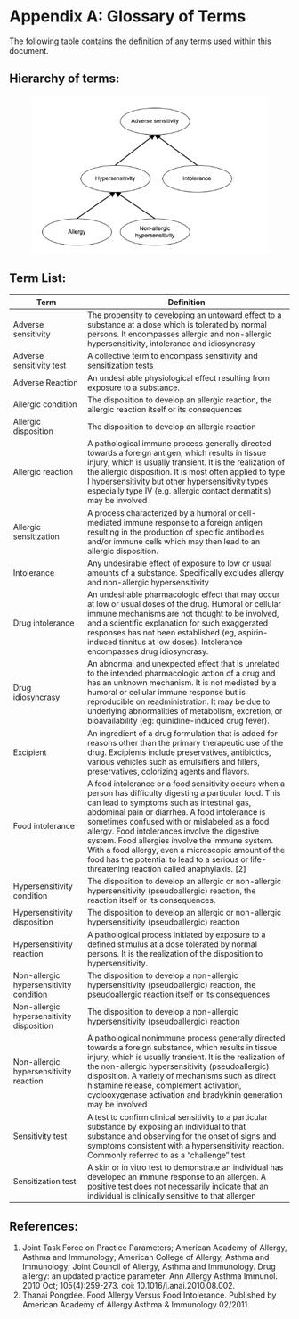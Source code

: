 # Appendix A: Glossary of Terms

The following table contains the definition of any terms used within this document.

## Hierarchy of terms:

<figure><img src="images/180920435.png" alt="" title=""></figure>

## Term List:

**Term**| **Definition**  
---|---  
Adverse sensitivity| The propensity to developing an untoward effect to a substance at a dose which is tolerated by normal persons. It encompasses allergic and non-allergic hypersensitivity, intolerance and idiosyncrasy  
Adverse sensitivity test| A collective term to encompass sensitivity and sensitization tests  
Adverse Reaction| An undesirable physiological effect resulting from exposure to a substance.  
Allergic condition| The disposition to develop an allergic reaction, the allergic reaction itself or its consequences  
Allergic disposition| The disposition to develop an allergic reaction  
Allergic reaction| A pathological immune process generally directed towards a foreign antigen, which results in tissue injury, which is usually transient. It is the realization of the allergic disposition. It is most often applied to type I hypersensitivity but other hypersensitivity types especially type IV (e.g. allergic contact dermatitis) may be involved   
Allergic sensitization| A process characterized by a humoral or cell-mediated immune response to a foreign antigen resulting in the production of specific antibodies and/or immune cells which may then lead to an allergic disposition.   
Intolerance| Any undesirable effect of exposure to low or usual amounts of a substance. Specifically excludes allergy and non-allergic hypersensitivity  
Drug intolerance| An undesirable pharmacologic effect that may occur at low or usual doses of the drug. Humoral or cellular immune mechanisms are not thought to be involved, and a scientific explanation for such exaggerated responses has not been established (eg, aspirin-induced tinnitus at low doses). Intolerance encompasses drug idiosyncrasy.   
Drug idiosyncrasy| An abnormal and unexpected effect that is unrelated to the intended pharmacologic action of a drug and has an unknown mechanism. It is not mediated by a humoral or cellular immune response but is reproducible on readministration. It may be due to underlying abnormalities of metabolism, excretion, or bioavailability (eg: quinidine-induced drug fever).  
Excipient| An ingredient of a drug formulation that is added for reasons other than the primary therapeutic use of the drug. Excipients include preservatives, antibiotics, various vehicles such as emulsifiers and fillers, preservatives, colorizing agents and flavors.  
Food intolerance| A food intolerance or a food sensitivity occurs when a person has difficulty digesting a particular food. This can lead to symptoms such as intestinal gas, abdominal pain or diarrhea. A food intolerance is sometimes confused with or mislabeled as a food allergy. Food intolerances involve the digestive system. Food allergies involve the immune system. With a food allergy, even a microscopic amount of the food has the potential to lead to a serious or life-threatening reaction called anaphylaxis. [2]  
Hypersensitivity condition| The disposition to develop an allergic or non-allergic hypersensitivity (pseudoallergic) reaction, the reaction itself or its consequences.   
Hypersensitivity disposition| The disposition to develop an allergic or non-allergic hypersensitivity (pseudoallergic) reaction  
Hypersensitivity reaction| A pathological process initiated by exposure to a defined stimulus at a dose tolerated by normal persons. It is the realization of the disposition to hypersensitivity.   
Non-allergic hypersensitivity condition| The disposition to develop a non-allergic hypersensitivity (pseudoallergic) reaction, the pseudoallergic reaction itself or its consequences  
Non-allergic hypersensitivity disposition| The disposition to develop a non-allergic hypersensitivity (pseudoallergic) reaction  
Non-allergic hypersensitivity reaction| A pathological nonimmune process generally directed towards a foreign substance, which results in tissue injury, which is usually transient. It is the realization of the non-allergic hypersensitivity (pseudoallergic) disposition. A variety of mechanisms such as direct histamine release, complement activation, cyclooxygenase activation and bradykinin generation may be involved  
Sensitivity test| A test to confirm clinical sensitivity to a particular substance by exposing an individual to that substance and observing for the onset of signs and symptoms consistent with a hypersensitivity reaction. Commonly referred to as a “challenge” test  
Sensitization test| A skin or in vitro test to demonstrate an individual has developed an immune response to an allergen. A positive test does not necessarily indicate that an individual is clinically sensitive to that allergen  
  
##  References:

  1. Joint Task Force on Practice Parameters; American Academy of Allergy, Asthma and Immunology; American College of Allergy, Asthma and Immunology; Joint Council of Allergy, Asthma and Immunology. Drug allergy: an updated practice parameter. Ann Allergy Asthma Immunol. 2010 Oct; 105(4):259-273. doi: 10.1016/j.anai.2010.08.002.
  2. Thanai Pongdee. Food Allergy Versus Food Intolerance. Published by American Academy of Allergy Asthma & Immunology 02/2011.

